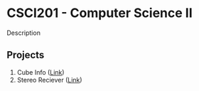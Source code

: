 # CSCI201 - Computer Science II

Description

## Projects

1.  Cube Info ([Link](./CubeInfo/))
2.  Stereo Reciever ([Link](./StereoReciever/))
